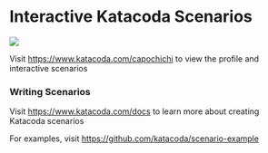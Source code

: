 # Interactive Katacoda Scenarios

[![](http://shields.katacoda.com/katacoda/capochichi/count.svg)](https://www.katacoda.com/capochichi "Get your profile on Katacoda.com")

Visit https://www.katacoda.com/capochichi to view the profile and interactive scenarios

### Writing Scenarios
Visit https://www.katacoda.com/docs to learn more about creating Katacoda scenarios

For examples, visit https://github.com/katacoda/scenario-example
